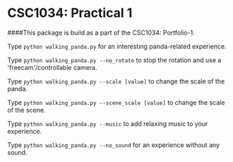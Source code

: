 CSC1034: Practical 1
===================

####This package is build as a part of the CSC1034: Portfolio-1.

Type `python walking_panda.py` for an interesting panda-related experience.

Type `python walking_panda.py --no_rotate` to stop the rotation and use a 'freecam'/controllable camera.

Type `python walking_panda.py --scale [value]` to change the scale of the panda.

Type `python walking_panda.py --scene_scale [value]` to change the scale of the scene.

Type `python walking_panda.py --music` to add relaxing music to your experience.

Type `python walking_panda.py --no_sound` for an experience without any sound.


